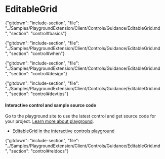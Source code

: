 ﻿# EditableGrid

{"gitdown": "include-section", "file": "../Samples/PlaygroundExtension/Client/Controls/Guidance/EditableGrid.md", "section": "control#basics"}

<!-- TODO get an IMAGE to embed here -->

<!-- TODO get an SAMPLE CODE to embed here -->

{"gitdown": "include-section", "file": "../Samples/PlaygroundExtension/Client/Controls/Guidance/EditableGrid.md", "section": "control#when"}

{"gitdown": "include-section", "file": "../Samples/PlaygroundExtension/Client/Controls/Guidance/EditableGrid.md", "section": "control#design"}

{"gitdown": "include-section", "file": "../Samples/PlaygroundExtension/Client/Controls/Guidance/EditableGrid.md", "section": "control#devtips"}

#### Interactive control and sample source code
Go to the playground site to use the latest control and get source code for your project.  [Learn more about playground](./top-extensions-controls-playground.md).

*  <a href="https://ms.portal.azure.com/?Microsoft_Azure_Playground=true#blade/Microsoft_Azure_Playground/ControlsIndexBlade/EditableGrid_create_Playground" target="_blank">EditableGrid in the interactive controls playground</a>

 


{"gitdown": "include-section", "file": "../Samples/PlaygroundExtension/Client/Controls/Guidance/EditableGrid.md", "section": "control#reldocs"}
